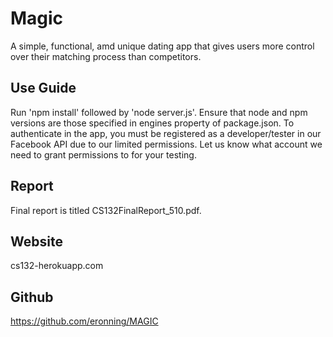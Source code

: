 # Magic
A simple, functional, amd unique dating app that gives users more control over their matching process than competitors.

## Use Guide
Run 'npm install' followed by 'node server.js'.
Ensure that node and npm versions are those specified in engines property of package.json.
To authenticate in the app, you must be registered as a developer/tester in our Facebook API due to our limited permissions.
Let us know what account we need to grant permissions to for your testing.


## Report
Final report is titled CS132FinalReport_510.pdf.

## Website
cs132-herokuapp.com

## Github
https://github.com/eronning/MAGIC
